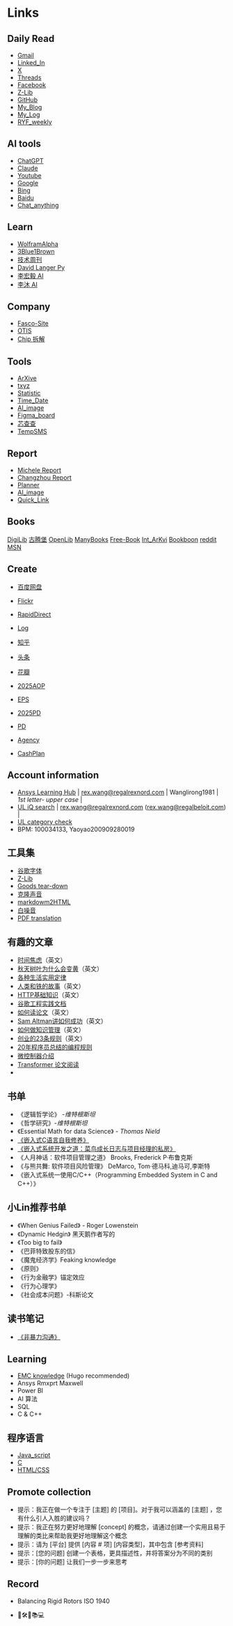 # Links

## Daily Read

* [Gmail](https://mail.google.com/mail/u/0/?tab=rm&ogbl#inbox)
* [Linked_In](https://www.linkedin.com/feed/)
* [X](https://www.x.com/)
* [Threads](https://www.threads.net/?__coig_challenged=1)
* [Facebook](https://www.facebook.com/)
* [Z-Lib](https://zh.z-lib.gs/)
* [GitHub](https://github.com/ruanyf/weekly)
* [My_Blog](https://github.com/RexWang1981/rexwang1981.github.io/tree/main)
* [My_Log](https://github.com/RexWang1981/log?tab=readme-ov-file)
* [RYF_weekly](https://github.com/ruanyf/weekly)

## AI tools

* [ChatGPT](https://chatgpt.com/?hints=search)
* [Claude](https://claude.ai/new)
* [Youtube](https://www.youtube.com)
* [Google](https://www.google.com)
* [Bing](https://www.bing.com)
* [Baidu](https://www.baidu.com)
* [Chat_anything](https://www.chatanything.ai/)

## Learn

* [WolframAlpha](https://www.wolframalpha.com/)
* [3Blue1Brown](https://www.youtube.com/watch?v=eMlx5fFNoYc)
* [技术周刊](https://github.com/Geekhyt/weekly)
* [David Langer Py](https://www.youtube.com/@DaveOnData)
* [李宏毅 AI](https://www.youtube.com/@HungyiLeeNTU)
* [李沐 AI](https://www.youtube.com/@mu_li)

## Company

* [Fasco-Site](https://cassengweb.regalrexnord.com/nebula/Default.aspx)
* [OTIS](https://ssoapps.regalrexnord.com/drawingsearchcomponent/)
* [Chip 拆解](https://www.youtube.com/@EvilmonkeyzDesignz/featured)

## Tools

* [ArXive](https://arxiv.org/)
* [txyz](https://app.txyz.ai/)
* [Statistic](https://datatab.net/statistics-calculator/descriptive-statistics)
* [Time_Date](https://www.timeanddate.com/worldclock/converter.html?iso=20241203T140000&p1=4765&p2=237)
* [AI_image](https://www.bing.com/images/create?toWww=1&redig=F8B91A54BDCB4E0ABC95A4F077B993A8)
* [Figma_board](https://www.figma.com/files/team/1436010851375635126/recents-and-sharing?fuid=1436010849431191830)
* [芯查查](https://www.xcc.com/)
* [TempSMS](https://7sim.pro/)

## Report

* [Michele Report](https://regalrexnord.sharepoint.com/:x:/r/sites/GTCC-AirMovingTeam/Shared%20Documents/General/05%20Projects%20Management/JX-ENG-Key_Project.xlsx?d=w2108e0ed962a49daa5451bc0c2abaa88&csf=1&web=1&e=UTfM2k)
* [Changzhou Report](https://regalrexnord.sharepoint.com/:x:/r/sites/ChangzhouMotorEngineering/Shared%20Documents/Weekly%20update/2024%20Q4%20motor%20engineering%20KPI.xlsx?d=w1b9b36dcbcdd461798e6ece404c32a18&csf=1&web=1&e=6pCMkm)
* [Planner](https://planner.cloud.microsoft/webui/plan/SDxt7TkqJUGS7nHeFKoQdmQADH0w/view/board?tid=c9e8e454-ead6-40c6-bc93-5b83567d5e1a)
* [AI_image](https://bylo.ai/)
* [Quick_Link](https://myapps.microsoft.com/)

## Books

[DigiLib](https://digilibraries.com/)
[古腾堡](https://www.gutenberg.org/)
[OpenLib](https://openlibrary.org/)
[ManyBooks](https://manybooks.net/)
[Free-Book](https://www.free-ebooks.net/)
[Int_ArKvi](https://web.archive.org/)
[Bookboon](https://bookboon.com/)
[reddit](https://www.reddit.com/)
[MSN](https://www.msn.com/zh-cn/feed?ocid=nl_article_link)

## Create

* [百度网盘](https://pan.baidu.com/disk/main?from=1026962h&_at_=1732246673366#/index?category=all)
* [Flickr](https://www.flickr.com/)
* [RapidDirect](https://www.youtube.com/@RAPIDDIRECT/featured)
* [Log](https://www.yuque.com/rexwang-cyzne/dp5v3e)
* [知乎](https://www.zhihu.com/people/rexwang1981/posts)
* [头条](https://www.toutiao.com/?&source=m_redirect)
* [花瓣](https://huaban.com/discovery)

* [2025AOP](about:blank)
* [EPS](https://auth.regalbeloit.com/app/workday/exkk06083aCcU6Kqw2p7/sso/saml)
* [2025PD](https://regalrexnord.sharepoint.com/sites/MorrillJiaxing/Shared%20Documents/Forms/AllItems.aspx?id=%2Fsites%2FMorrillJiaxing%2FShared%20Documents%2F04%2E4%20HR%2F2025%E5%B9%B4PD&viewid=3cb4da6d%2D0ef6%2D4589%2Dbfb4%2D35133f2fffc9)
* [PD](https://regalrexnord.sharepoint.com/:x:/r/sites/MorrillJiaxing/Shared%20Documents/04.4%20HR/2025%E5%B9%B4PD/2025%20Policy%20Deployment%20%20(%E5%B7%A5%E5%8E%82%E7%BA%A7).xlsx?d=w052006ea818d4e6b933a8dacbfaff2d4&csf=1&web=1&e=vWy1Jp)
* [Agency](https://regalrexnord.sharepoint.com/sites/PESEMEAENGINEERING/_layouts/15/viewlsts.aspx?view=14)
* [CashPlan](https://regalrexnord.sharepoint.com/sites/MorrillJiaxing/Shared%20Documents/Forms/AllItems.aspx?id=%2Fsites%2FMorrillJiaxing%2FShared%20Documents%2F09%2EAll%2FWeekly%20Cash%20Plan&viewid=3cb4da6d%2D0ef6%2D4589%2Dbfb4%2D35133f2fffc9)

## Account information

* [Ansys Learning Hub](https://www.ansys.com/services/ansys-learning-hub)  |  <rex.wang@regalrexnord.com> |  Wanglirong1981 | _1st letter- upper case_ |
* [UL iQ search](https://iq2.ulprospector.com/profile?pt=confirmation&redirect-to=http%3A%2F%2Fiq2.ulprospector.com%2F) | <rex.wang@regalrexnord.com> (<rex.wang@regalbeloit.com>) |
* [UL category check](https://iq.ulprospector.com/en/)
* BPM: 100034133, Yaoyao200909280019

## 工具集

* [谷歌字体](https://fonts.google.com/specimen/Open+Sans)
* [Z-Lib](https://zh.z-lib.gs/)
* [Goods tear-down](https://zh.ifixit.com/Guide/iPhone+13+Pro+%E6%8B%86%E8%A7%A3/144928)
* [克隆声音](https://voicv.com/zh)
* [markdowm2HTML](https://md2html.com/)
* [白噪音](https://soundbox.fun/sounds/waves29-birds47/)
* [PDF translation](https://huggingface.co/spaces/reycn/PDFMathTranslate-Docker)

## 有趣的文章

* [时间焦虑](https://nesslabs.com/time-anxiety)（英文）
* [秋天树叶为什么会变黄](https://collabfund.com/blog/three-big-things-the-most-important-forces-shaping-the-world/)（英文）
* [各种生活实用定律](https://github.com/nusr/hacker-laws-zh)
* [人类和铁的故事](https://blog.rootsofprogress.org/iron-from-mythical-to-mundane)（英文）
* [HTTP基础知识](http://www.steves-internet-guide.com/http-basics/)（英文）
* [谷歌工程实践文档](https://github.com/xindoo/eng-practices-cn?tab=readme-ov-file)
* [如何读论文](https://blog.csdn.net/qianlong4526888/article/details/11269129)（英文）
* [Sam Altman讲如何成功](https://threadreaderapp.com/thread/1214274038933020672.html)（英文）
* [如何做知识管理](https://tkainrad.dev/posts/managing-my-personal-knowledge-base/)（英文）
* [创业的23条规则](https://joisig.com/rules-software-startup-minimum-hassle)（英文）
* [20年程序员总结的编程规则](https://alexewerlof.medium.com/my-guiding-principles-after-20-years-of-programming-a087dc55596c)
* [微控制器介绍](https://blog.toit.io/what-you-need-to-know-about-microcontrollers-5fabd6d5b019)
* [Transformer 论文阅读](https://www.youtube.com/watch?v=nzqlFIcCSWQ)
*

## 书单

* 《逻辑哲学论》 -_维特根斯坦_
* 《哲学研究》-_维特根斯坦_
* 《Essential Math for data Science》 - _Thomas Nield_
* [《嵌入式C语言自我修养》](https://book.douban.com/subject/35446929//)
* [《嵌入式系统开发之道：菜鸟成长日志与项目经理的私房》](https://www.yuque.com/xlu103/rvt9mr/rge2qngmt2nbtmhm)
* 《人月神话：软件项目管理之道》 Brooks, Frederick P·布鲁克斯
* 《与熊共舞: 软件项目风险管理》 DeMarco, Tom·德马科,迪马可,李斯特
* 《嵌入式系统一使用C/C++（Programming Embedded System in C and C++）》

## 小Lin推荐书单

* 《When Genius Failed》 - Roger Lowenstein
* 《Dynamic Hedgin》 黑天鹅作者写的
* 《Too big to fail》
* 《巴菲特致股东的信》
* 《魔鬼经济学》Feaking knowledge
* 《原则》
* 《行为金融学》锚定效应
* 《行为心理学》
* 《社会成本问题》-科斯论文

## 读书笔记

* [《非暴力沟通》](https://www.toutiao.com/article/7429707685110481418/?log_from=3f02b4955e25d_1729949861986)

## Learning

* [EMC knowledge](https://statics.teams.cdn.office.net/evergreen-assets/safelinks/1/atp-safelinks.html) (Hugo recommended)
* Ansys Rmxprt Maxwell
* Power BI
* AI 算法
* SQL
* C & C++

## 程序语言

* [Java_script](https://www.youtube.com/watch?v=EerdGm-ehJQ&t=15284s)
* [C](https://www.youtube.com/watch?v=87SH2Cn0s9A&t=3s)
* [HTML/CSS](https://www.youtube.com/watch?v=G3e-cpL7ofc)

## Promote collection

* 提示：我正在做一个专注于 [主题] 的 [项目]。对于我可以涵盖的 [主题] ，您有什么引人入胜的建议吗？
* 提示：我正在努力更好地理解 [concept] 的概念，请通过创建一个实用且易于理解的类比来帮助我更好地理解这个概念
* 提示：请为 [平台] 提供 [内容 # 项] [内容类型]，其中包含 [参考资料]
* 提示：[您的问题] 创建一个表格，更具描述性，并将答案分为不同的类别
* 提示：[你的问题] 让我们一步一步来思考

## Record

* Balancing Rigid Rotors ISO 1940

* 🚩🛠️📝📚💻
